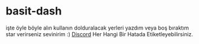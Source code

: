 # basit-dash
işte öyle böyle alın kullanın dolduralacak yerleri yazdım veya boş bıraktım 
star verirseniz sevinirim :)
[Discord](https://discord.gg/xYMZRHgg)
Her Hangi Bir Hatada Etiketleyebilirsiniz.
